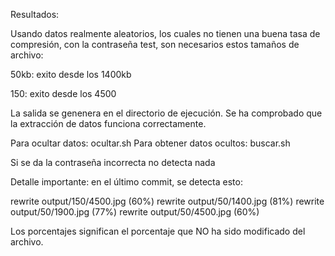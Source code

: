 Resultados:

Usando datos realmente aleatorios, los cuales no tienen una buena tasa de compresión, con la contraseña test, son necesarios estos tamaños de archivo:

50kb:
exito desde los 1400kb

150:
exito desde los 4500


La salida se genenera en el directorio de ejecución. Se ha comprobado que la extracción de datos funciona correctamente.


Para ocultar datos: ocultar.sh
Para obtener datos ocultos: buscar.sh

Si se da la contraseña incorrecta no detecta nada


Detalle importante: en el último commit, se detecta esto:

rewrite output/150/4500.jpg (60%)
rewrite output/50/1400.jpg (81%)
rewrite output/50/1900.jpg (77%)
rewrite output/50/4500.jpg (60%)

Los porcentajes significan el porcentaje que NO ha sido modificado del archivo.
